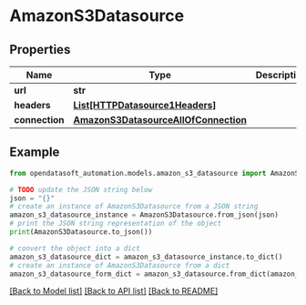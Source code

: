 # AmazonS3Datasource


## Properties

Name | Type | Description | Notes
------------ | ------------- | ------------- | -------------
**url** | **str** |  | [optional] 
**headers** | [**List[HTTPDatasource1Headers]**](HTTPDatasource1Headers.md) |  | [optional] 
**connection** | [**AmazonS3DatasourceAllOfConnection**](AmazonS3DatasourceAllOfConnection.md) |  | 

## Example

```python
from opendatasoft_automation.models.amazon_s3_datasource import AmazonS3Datasource

# TODO update the JSON string below
json = "{}"
# create an instance of AmazonS3Datasource from a JSON string
amazon_s3_datasource_instance = AmazonS3Datasource.from_json(json)
# print the JSON string representation of the object
print(AmazonS3Datasource.to_json())

# convert the object into a dict
amazon_s3_datasource_dict = amazon_s3_datasource_instance.to_dict()
# create an instance of AmazonS3Datasource from a dict
amazon_s3_datasource_form_dict = amazon_s3_datasource.from_dict(amazon_s3_datasource_dict)
```
[[Back to Model list]](../README.md#documentation-for-models) [[Back to API list]](../README.md#documentation-for-api-endpoints) [[Back to README]](../README.md)



